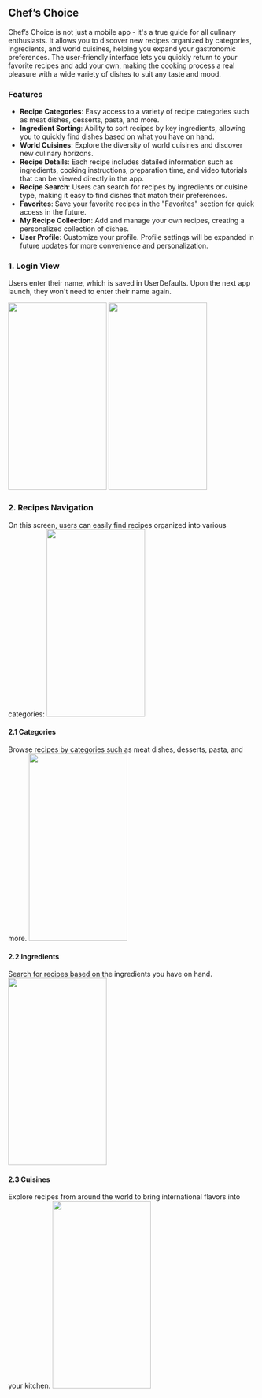 ## Chef’s Choice 

Chef’s Choice is not just a mobile app - it's a true guide for all culinary enthusiasts. 
It allows you to discover new recipes organized by categories, ingredients, and world cuisines, helping you expand your gastronomic preferences.
The user-friendly interface lets you quickly return to your favorite recipes and add your own, making the cooking process a real pleasure with a wide variety of dishes to suit any taste and mood.

### Features

- **Recipe Categories**: Easy access to a variety of recipe categories such as meat dishes, desserts, pasta, and more.
- **Ingredient Sorting**: Ability to sort recipes by key ingredients, allowing you to quickly find dishes based on what you have on hand.
- **World Cuisines**: Explore the diversity of world cuisines and discover new culinary horizons.
- **Recipe Details**: Each recipe includes detailed information such as ingredients, cooking instructions, preparation time, and video tutorials that can be viewed directly in the app.
- **Recipe Search**: Users can search for recipes by ingredients or cuisine type, making it easy to find dishes that match their preferences.
- **Favorites**: Save your favorite recipes in the "Favorites" section for quick access in the future.
- **My Recipe Collection**: Add and manage your own recipes, creating a personalized collection of dishes.
- **User Profile**: Customize your profile. Profile settings will be expanded in future updates for more convenience and personalization.

### 1. Login View

Users enter their name, which is saved in UserDefaults. Upon the next app launch, they won't need to enter their name again.

<img src="https://github.com/user-attachments/assets/3c623d4a-c05d-4b59-abe9-cd675c2c0b2e" width="200" height="380"/>
<img src="https://github.com/user-attachments/assets/da96f456-4657-4f03-a0a9-b46dcab9b55b" width="200" height="380"/>

### 2. Recipes Navigation
On this screen, users can easily find recipes organized into various categories:
<img src="https://github.com/user-attachments/assets/13532de1-5787-421c-83cf-befb36bb1344" width="200" height="380"/>

#### 2.1 **Categories**
Browse recipes by categories such as meat dishes, desserts, pasta, and more.
<img src="https://github.com/user-attachments/assets/e08515bf-8432-4ffc-88d6-8dc928ff4e44" width="200" height="380"/>

#### 2.2 **Ingredients**
Search for recipes based on the ingredients you have on hand.
<img src="https://github.com/user-attachments/assets/0dd48012-9e11-469a-b1bf-0097a8b33749" width="200" height="380"/>

#### 2.3 **Cuisines**
Explore recipes from around the world to bring international flavors into your kitchen.
<img src="https://github.com/user-attachments/assets/a09ab562-a693-48e5-8c8a-d1515fbf205d" width="200" height="380"/>

